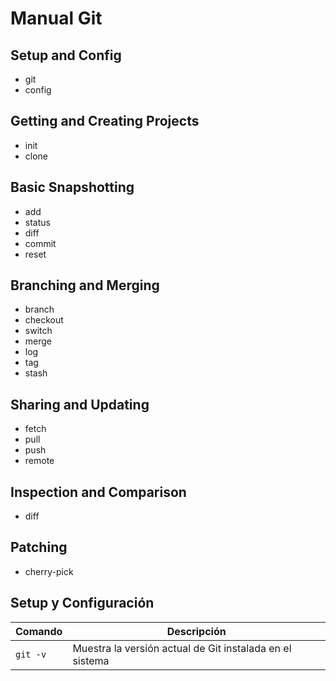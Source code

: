# Manual Git

## Setup and Config

- git
- config

## Getting and Creating Projects

- init
- clone

## Basic Snapshotting

- add
- status
- diff
- commit
- reset

## Branching and Merging

- branch
- checkout
- switch
- merge
- log
- tag
- stash

## Sharing and Updating

- fetch
- pull
- push
- remote

## Inspection and Comparison

- diff

## Patching

- cherry-pick

## Setup y Configuración

| Comando | Descripción |
|---------|-------------|
| `git -v` | Muestra la versión actual de Git instalada en el sistema |
